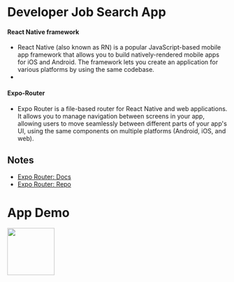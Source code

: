 # Developer Job Search App
#### React Native framework
- React Native (also known as RN) is a popular JavaScript-based mobile app framework that allows you to build natively-rendered mobile apps for iOS and Android. The framework lets you create an application for various platforms by using the same codebase.
- 
#### Expo-Router
- Expo Router is a file-based router for React Native and web applications. It allows you to manage navigation between screens in your app, allowing users to move seamlessly between different parts of your app's UI, using the same components on multiple platforms (Android, iOS, and web).

## Notes

- [Expo Router: Docs](https://expo.github.io/router)
- [Expo Router: Repo](https://github.com/expo/router)

# App Demo
<img src="https://github.com/guddushah/Developer-Job-Search-App-ReactNative/assets/40028193/6fd4b6b7-8191-4096-9ff5-bc4d04173c1e" width="108">
